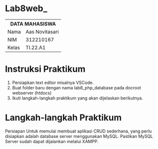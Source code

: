 # Lab8web_
<table>
  <tr>
    <th colspan="2">DATA MAHASISWA</th>
  </tr>
  <tr>
    <td>Nama</td>
    <td>Aas Novitasari</td>
  </tr>
  <tr>
    <td>NIM</td>
    <td>312210167</td>
  </tr>
  <tr>
    <td>Kelas</td>
    <td>TI.22.A1</td>
  </tr>
</table>

# Instruksi Praktikum
1. Persiapkan text editor misalnya VSCode.
2. Buat folder baru dengan nama lab8_php_database pada docroot webserver
(htdocs)
3. Ikuti langkah-langkah praktikum yang akan dijelaskan berikutnya.

# Langkah-langkah Praktikum
Persiapan
Untuk memulai membuat aplikasi CRUD sederhana, yang perlu disiapkan adalah
database server menggunakan MySQL. Pastikan MySQL Server sudah dapat dijalankan
melalui XAMPP.
